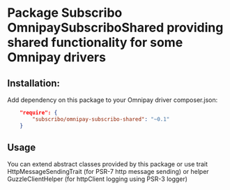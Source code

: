 # Package Subscribo OmnipaySubscriboShared providing shared functionality for some Omnipay drivers

## Installation:

Add dependency on this package to your Omnipay driver composer.json:
```json
    "require": {
        "subscribo/omnipay-subscribo-shared": "~0.1"
    }
```

## Usage

You can extend abstract classes provided by this package
or use trait HttpMessageSendingTrait (for PSR-7 http message sending)
or helper GuzzleClientHelper (for httpClient logging using PSR-3 logger)
